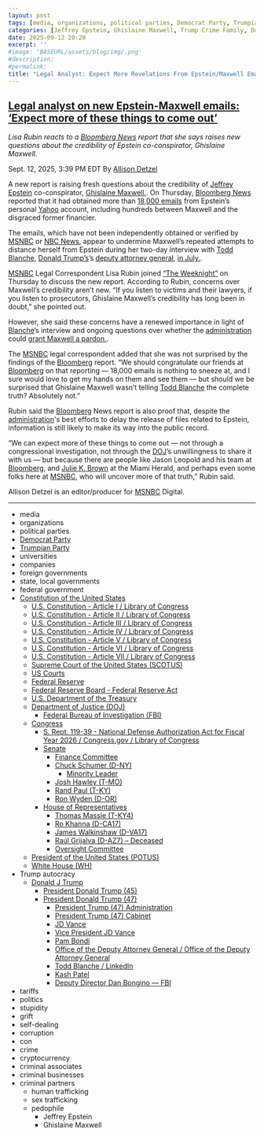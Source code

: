 ```yaml
---
layout: post
tags: [media, organizations, political parties, Democrat Party, Trumpian Party, universities, companies, foreign governments, state local governments, federal government, Constitution of the United States, U.S. Constitution - Article I / Library of Congress, U.S. Constitution - Article II / Library of Congress, U.S. Constitution - Article III / Library of Congress, U.S. Constitution - Article IV / Library of Congress, U.S. Constitution - Article V / Library of Congress, U.S. Constitution - Article VI / Library of Congress, U.S. Constitution - Article VII / Library of Congress, Supreme Court of the United States (SCOTUS), US Courts, Federal Reserve, Federal Reserve Board - Federal Reserve Act, U.S. Department of the Treasury, Department of Justice (DOJ), Federal Bureau of Investigation (FBI), Congress, S. Rept. 119-39 - National Defense Authorization Act for Fiscal Year 2026 / Congress.gov / Library of Congress, Senate, Finance Committee, Chuck Schumer (D-NY), Minority Leader, Josh Hawley (T-MO), Rand Paul (T-KY), Ron Wyden (D-OR), House of Representatives, Thomas Massie (T-KY4), Ro Khanna (D-CA17), James Walkinshaw (D-VA17), Raúl Grijalva (D-AZ7) – Deceased, Oversight Committee, President of the United States (POTUS), White House (WH), Trump autocracy, Donald J Trump, President Donald Trump (45), President Donald Trump (47), President Trump (47) Administration, President Trump (47) Cabinet, JD Vance, Vice President JD Vance, Pam Bondi, Office of the Deputy Attorney General / Office of the Deputy Attorney General, Todd Blanche / LinkedIn, Kash Patel, Deputy Director Dan Bongino — FBI, tariffs, politics, stupidity, grift, self-dealing, corruption, con, crime, cryptocurrency, criminal associates, criminal businesses, criminal partners, human trafficking, sex trafficking, pedophile, Jeffrey Epstein, Ghislaine Maxwell]
categories: [Jeffrey Epstein, Ghislaine Maxwell, Trump Crime Family, Donald Trump]
date: 2025-09-12 20:20
excerpt: ''
#image: 'BASEURL/assets/blog/img/.png'
#description:
#permalink:
title: "Legal Analyst: Expect More Revelations From Epstein/Maxwell Emails"
---
```



## [Legal analyst on new Epstein-Maxwell emails: ‘Expect more of these things to come out’](https://www.msnbc.com/top-stories/latest/jeffrey-epstein-ghislaine-maxwell-trump-administration-emails-rcna230884)

*Lisa Rubin reacts to a [Bloomberg News](https://www.bloomberg.com/) report that she says raises new questions about the credibility of Epstein co-conspirator, Ghislaine Maxwell.*

Sept. 12, 2025, 3:39 PM EDT
By [Allison Detzel](https://www.msnbc.com/author/allison-detzel-ncpn1310186)

A new report is raising fresh questions about the credibility of [Jeffrey Epstein](https://www.msnbc.com/opinion/msnbc-opinion/trump-esptein-files-petition-ro-khanna-rcna230592) co-conspirator, [Ghislaine Maxwell.](https://www.msnbc.com/the-beat-with-ari/watch/epstein-s-chilling-secrets-exposed-with-bombshell-personal-email-trove-on-maxwell-trump-others-247418437545). On Thursday, [Bloomberg News](https://www.bloomberg.com/features/2025-jeffrey-epstein-emails-ghislaine-maxwell/) reported that it had obtained more than [18,000 emails](https://www.msnbc.com/top-stories/latest/epstein-trump-emails-maxwell-bloomberg-report-rcna230711) from Epstein’s personal [Yahoo](https://www.yahoo.com/) account, including hundreds between Maxwell and the disgraced former financier.

The emails, which have not been independently obtained or verified by [MSNBC](https://www.msnbc.com/) or [NBC News](https://www.nbcnews.com/), appear to undermine Maxwell’s repeated attempts to distance herself from Epstein during her two-day interview with [Todd Blanche](https://www.justice.gov/dag/), [Donald Trump’s](https://www.msnbc.com/donald-trump)’s [deputy attorney general](https://www.justice.gov/dag/), [in July.](https://www.msnbc.com/deadline-white-house/deadline-legal-blog/ghislaine-maxwell-todd-blanche-doj-transcripts-audio-rcna226676).

[MSNBC](https://www.msnbc.com/) Legal Correspondent Lisa Rubin joined [“The Weeknight”](https://www.msnbc.com/weeknight) on Thursday to discuss the new report. According to Rubin, concerns over Maxwell’s credibility aren’t new. “If you listen to victims and their lawyers, if you listen to prosecutors, Ghislaine Maxwell’s credibility has long been in doubt,” she pointed out.

However, she said these concerns have a renewed importance in light of [Blanche](https://www.justice.gov/dag/)’s interview and ongoing questions over whether the [administration](https://www.whitehouse.gov/administration/) could [grant Maxwell a pardon.](https://www.msnbc.com/top-stories/latest/trump-ghislaine-maxwell-jeffrey-epstein-pardon-rcna223475).

The [MSNBC](https://www.msnbc.com/) legal correspondent added that she was not surprised by the findings of the [Bloomberg](https://www.bloomberg.com/) report. “We should congratulate our friends at [Bloomberg](https://www.bloomberg.com/) on that reporting — 18,000 emails is nothing to sneeze at, and I sure would love to get my hands on them and see them — but should we be surprised that Ghislaine Maxwell wasn’t telling [Todd Blanche](https://www.justice.gov/dag/) the complete truth? Absolutely not.”

Rubin said the [Bloomberg](https://www.bloomberg.com/) News report is also proof that, despite the [administration](https://www.whitehouse.gov/administration/)'s best efforts to delay the release of files related to Epstein, information is still likely to make its way into the public record.

“We can expect more of these things to come out — not through a congressional investigation, not through the [DOJ](https://www.justice.gov/)’s unwillingness to share it with us — but because there are people like Jason Leopold and his team at [Bloomberg](https://www.bloomberg.com/), and [Julie K. Brown](https://www.msnbc.com/deadline-white-house/watch/-this-could-really-reek-of-a-cover-up-doj-interviews-ghislaine-maxwell-243857477885) at the Miami Herald, and perhaps even some folks here at [MSNBC](https://www.msnbc.com/), who will uncover more of that truth,” Rubin said.

Allison Detzel is an editor/producer for [MSNBC](https://www.msnbc.com/) Digital.

----
- media
- organizations
- political parties
- [Democrat Party](https://www.democrats.org/)
- [Trumpian Party](https://www.gop.com/)
- universities
- companies
- foreign governments
- state, local governments 
- federal government
- [Constitution of the United States](https://constitution.congress.gov/constitution/)
    - [U.S. Constitution - Article I / Library of Congress](https://constitution.congress.gov/constitution/article-1/)
    - [U.S. Constitution - Article II / Library of Congress](https://constitution.congress.gov/constitution/article-2/)
    - [U.S. Constitution - Article III / Library of Congress](https://constitution.congress.gov/constitution/article-3/)
    - [U.S. Constitution - Article IV / Library of Congress](https://constitution.congress.gov/constitution/article-4/)
    - [U.S. Constitution - Article V / Library of Congress](https://constitution.congress.gov/constitution/article-5/)
    - [U.S. Constitution - Article VI / Library of Congress](https://constitution.congress.gov/constitution/article-6/)
    - [U.S. Constitution - Article VII / Library of Congress](https://constitution.congress.gov/constitution/article-7/)
    - [Supreme Court of the United States (SCOTUS)](https://www.supremecourt.gov/)
    - [US Courts](https://www.uscourts.gov/)
    - [Federal Reserve](https;//www.federalreserve.gov/)
    - [Federal Reserve Board - Federal Reserve Act](https://www.federalreserve.gov/aboutthefed/fract.htm)
    - [U.S. Department of the Treasury](https://home.treasury.gov/)
    - [Department of Justice (DOJ)](https://www.justice.gov/)
        - [Federal Bureau of Investigation (FBI)](https://www.fbi.gov/)
    - [Congress](https://www.congress.gov/)
        - [S. Rept. 119-39 - National Defense Authorization Act for Fiscal Year 2026 / Congress.gov / Library of Congress](https://www.congress.gov/committee-report/119th-congress/senate-report/39/1)
        - [Senate](https://www.senate.gov/)
            - [Finance Committee](http://www.finance.senate.gov/)
            - [Chuck Schumer (D-NY)](https://www.schumer.senate.gov/)
                - [Minority Leader](https://bioguide.congress.gov/search/bio/S000148)
            - [Josh Hawley (T-MO)](https://www.hawley.senate.gov/)
            - [Rand Paul (T-KY)](https://www.paul.senate.gov/)
            - [Ron Wyden (D-OR)](https://www.wyden.senate.gov/)
        - [House of Representatives](https://www.house.gov/)
            - [Thomas Massie (T-KY4)](https://massie.house.gov/)
            - [Ro Khanna (D-CA17)](https://khanna.house.gov/)
            - [James Walkinshaw (D-VA17)](https://walkinshaw.house.gov/)
            - [Raúl Grijalva (D-AZ7) – Deceased](https://clerk.house.gov/members/AZ07/vacancy)
            - [Oversight Committee](https://oversight.house.gov/)
     - [President of the United States (POTUS)](https://www.whitehouse.gov/)
    - [White House (WH)](https://www.whitehouse.gov/)
- Trump autocracy 
    - [Donald J Trump](https://www.donaldjtrump.com/)
        - [President Donald Trump (45)](https://trumpwhitehouse.archives.gov/)
        - [President Donald Trump (47)](https://www.whitehouse.gov/administration/donald-j-trump/)
            - [President Trump (47) Administration](https://www.whitehouse.gov/administration/)
            - [President Trump (47) Cabinet](https://www.whitehouse.gov/administration/the-cabinet/)
            - [JD Vance](https://www.linkedin.com/in/jd-vance-770a9047/)
            - [Vice President JD Vance](https://www.whitehouse.gov/administration/jd-vance/)
            - [Pam Bondi](https://www.justice.gov/ag/staff-profile/meet-attorney-general)
            - [Office of the Deputy Attorney General / Office of the Deputy Attorney General](https://www.justice.gov/dag)
            - [Todd Blanche / LinkedIn](https://www.linkedin.com/in/toddblanche/)
            - [Kash Patel](https://www.fbi.gov/about/leadership-and-structure/director-patel)
            - [Deputy Director Dan Bongino — FBI](https://www.fbi.gov/about/leadership-and-structure/deputy-director-dan-bongino)
- tariffs
- politics
- stupidity
- grift
- self-dealing
- corruption
- con
- crime
- cryptocurrency 
- criminal associates
- criminal businesses
- criminal partners
    - human trafficking 
    - sex trafficking 
    - pedophile 
        - Jeffrey Epstein 
        - Ghislaine Maxwell
